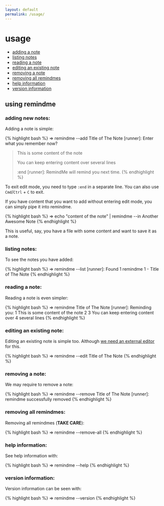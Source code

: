 ```yaml
---
layout: default
permalink: /usage/
---
```


# usage

* [adding a note](#add)
* [listing notes](#list)
* [reading a note](#read)
* [editing an existing note](#edit)
* [removing a note](#remove)
* [removing all remindmes](#remove-all)
* [help information](#help)
* [version information](#version)

<a name="usage"></a>

## using remindme

<a name="add"></a>

### adding new notes:
Adding a note is simple:

{% highlight bash %}
⇒ remindme --add Title of The Note
[runner]: Enter what you remember now?
> This is some content of the note
>
> You can keep entering content over
> several lines
>
> :end
[runner]: RemindMe will remind you next time.
{% endhighlight %}

To exit edit mode, you need to type `:end` in a separate line. You can also use `Cmd`/`Ctrl` + `C` to exit.

If you have content that you want to add without entering edit mode, you can simply pipe it into remindme.

{% highlight bash %}
⇒ echo "content of the note" | remindme --in Another Awesome Note
{% endhighlight %}

This is useful, say, you have a file with some content and want to save it as a note.


<a name="list"></a>

### listing notes:

To see the notes you have added:

{% highlight bash %}
⇒ remindme --list
[runner]: Found 1 remindme
1  - Title of The Note
{% endhighlight %}


<a name="read"></a>

### reading a note:

Reading a note is even simpler:

{% highlight bash %}
⇒ remindme Title of The Note
[runner]: Reminding you:
1 This is some content of the note
2
3 You can keep entering content over
4 several lines
{% endhighlight %}


<a name="edit"></a>

### editing an existing note:

Editing an existing note is simple too. Although [we need an external editor](/configuration/#editor) for this.

{% highlight bash %}
⇒ remindme --edit Title of The Note
{% endhighlight %}


<a name="remove"></a>

### removing a note:

We may require to remove a note:

{% highlight bash %}
⇒ remindme --remove Title of The Note
[runner]: remindme successfully removed
{% endhighlight %}

<a name="remove-all"></a>

### removing all remindmes:

Removing all remindmes (**TAKE CARE**):

{% highlight bash %}
⇒ remindme --remove-all
{% endhighlight %}

<a name="help"></a>

### help information:

See help information with:

{% highlight bash %}
⇒ remindme --help
{% endhighlight %}

<a name="version"></a>

### version information:

Version information can be seen with:

{% highlight bash %}
⇒ remindme --version
{% endhighlight %}
